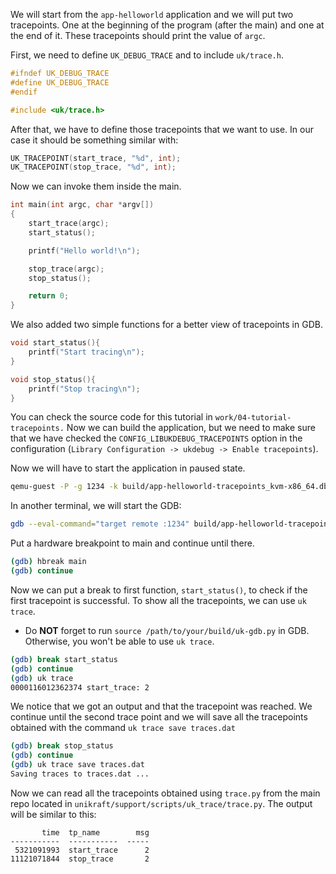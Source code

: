 We will start from the `app-helloworld` application and we will put two tracepoints.
One at the beginning of the program (after the main) and one at the end of it.
These tracepoints should print the value of `argc`.

First, we need to define `UK_DEBUG_TRACE` and to include `uk/trace.h`.

```c
#ifndef UK_DEBUG_TRACE
#define UK_DEBUG_TRACE
#endif

#include <uk/trace.h>
```

After that, we have to define those tracepoints that we want to use.
In our case it should be something similar with:

```c
UK_TRACEPOINT(start_trace, "%d", int);
UK_TRACEPOINT(stop_trace, "%d", int);
```

Now we can invoke them inside the main.

```c
int main(int argc, char *argv[])
{
    start_trace(argc);
    start_status();

    printf("Hello world!\n");

    stop_trace(argc);
    stop_status();

    return 0;
}
```

We also added two simple functions for a better view of tracepoints in GDB.

```c
void start_status(){
    printf("Start tracing\n");
}

void stop_status(){
    printf("Stop tracing\n");
}
```

You can check the source code for this tutorial in `work/04-tutorial-tracepoints.`
Now we can build the application, but we need to make sure that we have checked the `CONFIG_LIBUKDEBUG_TRACEPOINTS` option in the configuration (`Library Configuration -> ukdebug -> Enable tracepoints`).

Now we will have to start the application in paused state.

```bash
qemu-guest -P -g 1234 -k build/app-helloworld-tracepoints_kvm-x86_64.dbg
```

In another terminal, we will start the GDB:

```bash
gdb --eval-command="target remote :1234" build/app-helloworld-tracepoints_kvm-x86_64.dbg
```

Put a hardware breakpoint  to main and continue until there.

```bash
(gdb) hbreak main
(gdb) continue
```

Now we can put a break to first function, `start_status()`, to check if the first tracepoint is successful.
To show all the tracepoints, we can use `uk trace`.

* Do **NOT** forget to run `source /path/to/your/build/uk-gdb.py` in GDB.
Otherwise, you won't be able to use `uk trace`.


```bash
(gdb) break start_status
(gdb) continue
(gdb) uk trace
0000116012362374 start_trace: 2
```

We notice that we got an output and that the tracepoint was reached.
We continue until the second trace point and we will save all the tracepoints obtained with the command `uk trace save traces.dat`

```bash
(gdb) break stop_status
(gdb) continue
(gdb) uk trace save traces.dat
Saving traces to traces.dat ...
```

Now we can read all the tracepoints obtained using `trace.py` from the main repo located in `unikraft/support/scripts/uk_trace/trace.py`.
The output will be similar to this:

```
       time  tp_name        msg
-----------  -----------  -----
 5321091993  start_trace      2
11121071844  stop_trace       2
```
